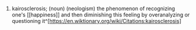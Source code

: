 1. kairosclerosis; (noun) (neologism) the phenomenon of recognizing one's [[happiness]] and then diminishing this feeling by overanalyzing or questioning it^[https://en.wiktionary.org/wiki/Citations:kairosclerosis]